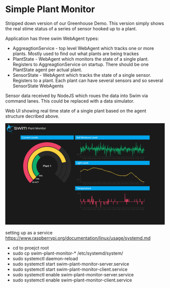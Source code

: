 # Simple Plant Monitor

Stripped down version of our Greenhouse Demo. This version simply shows the real stime status of a series of sensor hooked up to a plant. 

Application has three swim WebAgent types:
* AggreagtionService - top level WebAgent which tracks one or more plants. Mostly used to find out what plants are being trackes
* PlantState - WebAgent which monitors the state of a single plant. Registers to AggreagtionService on startup. There should be one PlantState agent per actual plant.
* SensorState - WebAgent which tracks the state of a single sensor. Registers to a plant. Each plant can have several sensors and so several SensorState WebAgents

Sensor data received by NodeJS which roues the data into Swim via command lanes. This could be replaced with a data simulator.

Web UI showing real time state of a single plant based on the agent structure decribed above.

![screenshot](/ui/assets/images/ui-screenshot.png)

setting up as a service
https://www.raspberrypi.org/documentation/linux/usage/systemd.md

* cd to proejct root
* sudo cp swim-plant-monitor-* /etc/systemd/system/
* sudo systemctl daemon-reload
* sudo systemctl start swim-plant-monitor-server.service
* sudo systemctl start swim-plant-monitor-client.service
* sudo systemctl enable swim-plant-monitor-server.service
* sudo systemctl enable swim-plant-monitor-client.service